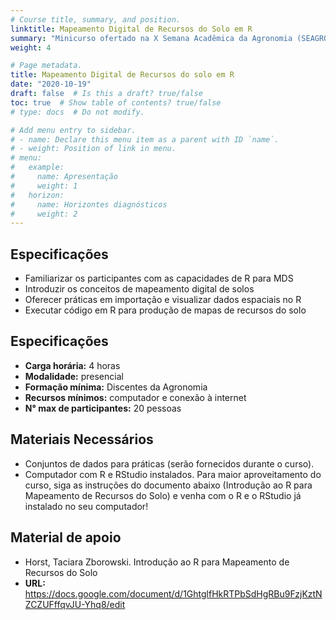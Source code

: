 ```yaml
---
# Course title, summary, and position.
linktitle: Mapeamento Digital de Recursos do Solo em R
summary: "Minicurso ofertado na X Semana Acadêmica da Agronomia (SEAGRO) Universidade Tecnológica Federal do Paraná (UTFPR) do Câmpus Dois Vizinhos."
weight: 4

# Page metadata.
title: Mapeamento Digital de Recursos do solo em R 
date: "2020-10-19"
draft: false  # Is this a draft? true/false
toc: true  # Show table of contents? true/false
# type: docs  # Do not modify.

# Add menu entry to sidebar.
# - name: Declare this menu item as a parent with ID `name`.
# - weight: Position of link in menu.
# menu:
#   example:
#     name: Apresentação
#     weight: 1
#   horizon:
#     name: Horizontes diagnósticos
#     weight: 2
---
```


## Especificações

* Familiarizar os participantes com as capacidades de R para MDS
* Introduzir os conceitos de mapeamento digital de solos
* Oferecer práticas em importação e visualizar dados espaciais no R
* Executar código em R para produção de mapas de recursos do solo

## Especificações

* __Carga horária:__ 4 horas
* __Modalidade:__ presencial 
* __Formação mínima:__ Discentes da Agronomia
* __Recursos mínimos:__ computador e conexão à internet
* __N° max de participantes:__ 20 pessoas

## Materiais Necessários

* Conjuntos de dados para práticas (serão fornecidos durante o curso).
* Computador com R e RStudio instalados. Para maior aproveitamento do curso, siga as instruções do documento abaixo (Introdução ao R para Mapeamento de Recursos do Solo) e venha com o R e o RStudio já instalado no seu computador!

## Material de apoio

* Horst, Taciara Zborowski. Introdução ao R para Mapeamento de Recursos do Solo 
* __URL:__ https://docs.google.com/document/d/1GhtglfHkRTPbSdHgRBu9FzjKztNZCZUFffqvJU-Yhq8/edit